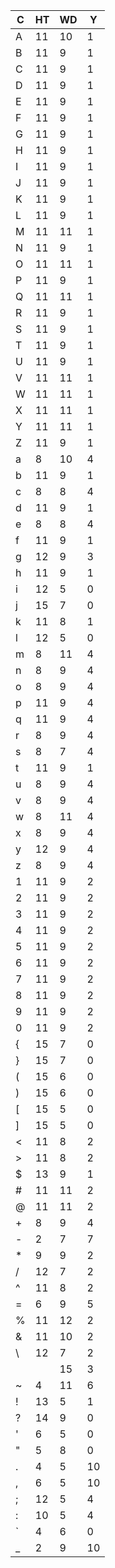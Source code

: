 | C | HT | WD | Y |
| - | -- | -- | - |
| A | 11 | 10 | 1 |
| B | 11 |  9 | 1 |
| C | 11 |  9 | 1 |
| D | 11 |  9 | 1 |
| E | 11 |  9 | 1 |
| F | 11 |  9 | 1 |
| G | 11 |  9 | 1 |
| H | 11 |  9 | 1 |
| I | 11 |  9 | 1 |
| J | 11 |  9 | 1 |
| K | 11 |  9 | 1 |
| L | 11 |  9 | 1 |
| M | 11 | 11 | 1 |
| N | 11 |  9 | 1 |
| O | 11 | 11 | 1 |
| P | 11 |  9 | 1 |
| Q | 11 | 11 | 1 |
| R | 11 |  9 | 1 |
| S | 11 |  9 | 1 |
| T | 11 |  9 | 1 |
| U | 11 |  9 | 1 |
| V | 11 | 11 | 1 |
| W | 11 | 11 | 1 |
| X | 11 | 11 | 1 |
| Y | 11 | 11 | 1 |
| Z | 11 |  9 | 1 |
| a |  8 | 10 | 4 |
| b | 11 |  9 | 1 |
| c |  8 |  8 | 4 |
| d | 11 |  9 | 1 |
| e |  8 |  8 | 4 |
| f | 11 |  9 | 1 |
| g | 12 |  9 | 3 |
| h | 11 |  9 | 1 |
| i | 12 |  5 | 0 |
| j | 15 |  7 | 0 |
| k | 11 |  8 | 1 |
| l | 12 |  5 | 0 |
| m |  8 | 11 | 4 |
| n |  8 |  9 | 4 |
| o |  8 |  9 | 4 |
| p | 11 |  9 | 4 |
| q | 11 |  9 | 4 |
| r |  8 |  9 | 4 |
| s |  8 |  7 | 4 |
| t | 11 |  9 | 1 |
| u |  8 |  9 | 4 |
| v |  8 |  9 | 4 |
| w |  8 | 11 | 4 |
| x |  8 |  9 | 4 |
| y | 12 |  9 | 4 |
| z |  8 |  9 | 4 |
| 1 | 11 |  9 | 2 |
| 2 | 11 |  9 | 2 |
| 3 | 11 |  9 | 2 |
| 4 | 11 |  9 | 2 |
| 5 | 11 |  9 | 2 |
| 6 | 11 |  9 | 2 |
| 7 | 11 |  9 | 2 |
| 8 | 11 |  9 | 2 |
| 9 | 11 |  9 | 2 |
| 0 | 11 |  9 | 2 |
| { | 15 |  7 | 0 |
| } | 15 |  7 | 0 |
| ( | 15 |  6 | 0 |
| ) | 15 |  6 | 0 |
| [ | 15 |  5 | 0 |
| ] | 15 |  5 | 0 |
| < | 11 |  8 | 2 |
| > | 11 |  8 | 2 |
| $ | 13 |  9 | 1 |
| # | 11 | 11 | 2 |
| @ | 11 | 11 | 2 |
| + |  8 |  9 | 4 |
| - |  2 |  7 | 7 |
| * |  9 |  9 | 2 |
| / | 12 |  7 | 2 |
| ^ | 11 |  8 | 2 |
| = |  6 |  9 | 5 |
| % | 11 | 12 | 2 |
| & | 11 | 10 | 2 |
| \ | 12 |  7 | 2 |
| | | 15 |  3 | 0 |
| ~ |  4 | 11 | 6 |
| ! | 13 |  5 | 1 |
| ? | 14 |  9 | 0 |
| ' |  6 |  5 | 0 |
| " |  5 |  8 | 0 |
| . |  4 |  5 |10 |
| , |  6 |  5 |10 |
| ; | 12 |  5 | 4 |
| : | 10 |  5 | 4 |
| ` |  4 |  6 | 0 |
| _ |  2 |  9 |10 |

